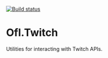 [![Build status](https://ci.appveyor.com/api/projects/status/6m2b15eg9qwsrq10?svg=true)](https://ci.appveyor.com/project/OneFrameLink/ofl-twitch)


# Ofl.Twitch
Utilities for interacting with Twitch APIs.
